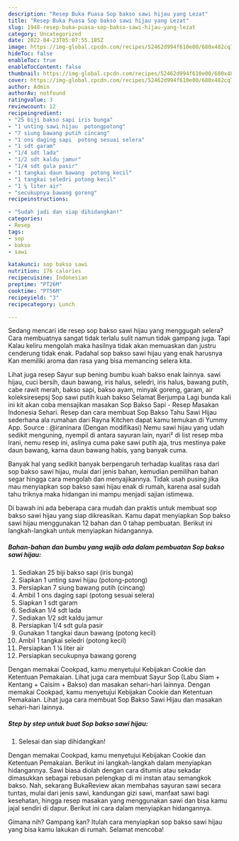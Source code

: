 ```yaml
---
description: "Resep Buka Puasa Sop bakso sawi hijau yang Lezat"
title: "Resep Buka Puasa Sop bakso sawi hijau yang Lezat"
slug: 1948-resep-buka-puasa-sop-bakso-sawi-hijau-yang-lezat
category: Uncategorized
date: 2022-04-23T05:07:55.185Z
image: https://img-global.cpcdn.com/recipes/52462d994f610e00/680x482cq70/sop-bakso-sawi-hijau-foto-resep-utama.jpg
hideToc: false
enableToc: true
enableTocContent: false
thumbnail: https://img-global.cpcdn.com/recipes/52462d994f610e00/680x482cq70/sop-bakso-sawi-hijau-foto-resep-utama.jpg
cover: https://img-global.cpcdn.com/recipes/52462d994f610e00/680x482cq70/sop-bakso-sawi-hijau-foto-resep-utama.jpg
author: Admin
authorAv: notfound
ratingvalue: 3
reviewcount: 12
recipeingredient:
- "25 biji bakso sapi iris bunga"
- "1 unting sawi hijau  potongpotong"
- "7 siung bawang putih cincang"
- "1 ons daging sapi  potong sesuai selera"
- "1 sdt garam"
- "1/4 sdt lada"
- "1/2 sdt kaldu jamur"
- "1/4 sdt gula pasir"
- "1 tangkai daun bawang  potong kecil"
- "1 tangkai seledri potong kecil"
- "1 ¼ liter air"
- "secukupnya bawang goreng"
recipeinstructions:

- "Sudah jadi dan siap dihidangkan!"
categories:
- Resep
tags:
- sop
- bakso
- sawi

katakunci: sop bakso sawi 
nutrition: 176 calories
recipecuisine: Indonesian
preptime: "PT26M"
cooktime: "PT56M"
recipeyield: "3"
recipecategory: Lunch

---
```



Sedang mencari ide resep sop bakso sawi hijau yang menggugah selera? Cara membuatnya sangat tidak terlalu sulit namun tidak gampang juga. Tapi Kalau keliru mengolah maka hasilnya tidak akan memuaskan dan justru cenderung tidak enak. Padahal sop bakso sawi hijau yang enak harusnya Kan memiliki aroma dan rasa yang bisa memancing selera kita.


Lihat juga resep Sayur sup bening bumbu kuah bakso enak lainnya. sawi hijau, cuci bersih, daun bawang, iris halus, seledri, iris halus, bawang putih, cabe rawit merah, bakso sapi, bakso ayam, minyak goreng, garam, air koleksiresepsj Sop sawi putih kuah bakso Selamat Berjumpa Lagi bunda kali ini kit akan coba mensajikan masakan Sop Bakso Sapi - Resep Masakan Indonesia Sehari. Resep dan cara membuat Sop Bakso Tahu Sawi Hijau sederhana ala rumahan dari Rayna Kitchen dapat kamu temukan di Yummy App. Source : @iraninara (Dengan modifikasi) Nemu sawi hijau yang udah sedikit menguning, nyempil di antara sayuran lain, nyari² di list resep mba Irani, nemu resep ini, aslinya cuma pake sawi putih aja, trus mestinya pake daun bawang, karna daun bawang habis, yang banyak cuma.

Banyak hal yang sedikit banyak berpengaruh terhadap kualitas rasa dari sop bakso sawi hijau, mulai dari jenis bahan, kemudian pemilihan bahan segar hingga cara mengolah dan menyajikannya. Tidak usah pusing jika mau menyiapkan sop bakso sawi hijau enak di rumah, karena asal sudah tahu triknya maka hidangan ini mampu menjadi sajian istimewa.


Di bawah ini ada beberapa cara mudah dan praktis untuk membuat sop bakso sawi hijau yang siap dikreasikan. Kamu dapat menyiapkan Sop bakso sawi hijau menggunakan 12 bahan dan 0 tahap pembuatan. Berikut ini langkah-langkah untuk menyiapkan hidangannya.

<!--inarticleads1-->

##### Bahan-bahan dan bumbu yang wajib ada dalam pembuatan Sop bakso sawi hijau:

1. Sediakan 25 biji bakso sapi (iris bunga)
1. Siapkan 1 unting sawi hijau  (potong-potong)
1. Persiapkan 7 siung bawang putih (cincang)
1. Ambil 1 ons daging sapi  (potong sesuai selera)
1. Siapkan 1 sdt garam
1. Sediakan 1/4 sdt lada
1. Sediakan 1/2 sdt kaldu jamur
1. Persiapkan 1/4 sdt gula pasir
1. Gunakan 1 tangkai daun bawang  (potong kecil)
1. Ambil 1 tangkai seledri (potong kecil)
1. Persiapkan 1 ¼ liter air
1. Persiapkan secukupnya bawang goreng


Dengan memakai Cookpad, kamu menyetujui Kebijakan Cookie dan Ketentuan Pemakaian. Lihat juga cara membuat Sayur Sop (Labu Siam + Kentang + Caisim + Bakso) dan masakan sehari-hari lainnya. Dengan memakai Cookpad, kamu menyetujui Kebijakan Cookie dan Ketentuan Pemakaian. Lihat juga cara membuat Sop Bakso Sawi Hijau dan masakan sehari-hari lainnya. 

<!--inarticleads2-->

##### Step by step untuk buat Sop bakso sawi hijau:


1. Selesai dan siap dihidangkan!

Dengan memakai Cookpad, kamu menyetujui Kebijakan Cookie dan Ketentuan Pemakaian. Berikut ini langkah-langkah dalam menyiapkan hidangannya. Sawi biasa diolah dengan cara ditumis atau sekadar dimasukkan sebagai rebusan pelengkap di mi instan atau semangkok bakso. Nah, sekarang BukaReview akan membahas sayuran sawi secara tuntas, mulai dari jenis sawi, kandungan gizi sawi, manfaat sawi bagi kesehatan, hingga resep masakan yang menggunakan sawi dan bisa kamu jajal sendiri di dapur. Berikut ini cara dalam menyiapkan hidangannya. 

Gimana nih? Gampang kan? Itulah cara menyiapkan sop bakso sawi hijau yang bisa kamu lakukan di rumah. Selamat mencoba!
